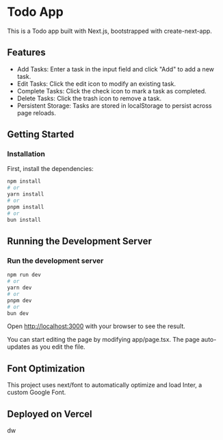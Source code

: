# Todo App

This is a Todo app built with Next.js, bootstrapped with create-next-app.

## Features

* Add Tasks: Enter a task in the input field and click "Add" to add a new task.
* Edit Tasks: Click the edit icon to modify an existing task.
* Complete Tasks: Click the check icon to mark a task as completed.
* Delete Tasks: Click the trash icon to remove a task.
* Persistent Storage: Tasks are stored in localStorage to persist across page reloads.

## Getting Started

### Installation

First, install the dependencies:

```bash
npm install
# or
yarn install
# or
pnpm install
# or
bun install
```

## Running the Development Server

### Run the development server

```bash
npm run dev
# or
yarn dev
# or
pnpm dev
# or
bun dev
```

Open <http://localhost:3000> with your browser to see the result.

You can start editing the page by modifying app/page.tsx. The page auto-updates as you edit the file.

## Font Optimization

This project uses next/font to automatically optimize and load Inter, a custom Google Font.

## Deployed on Vercel

dw
